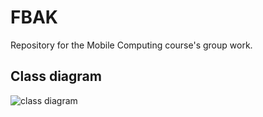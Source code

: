 # FBAK

Repository for the Mobile Computing course's group work. 

## Class diagram

![class diagram](https://i.imgur.com/mPv7FOB.png)
